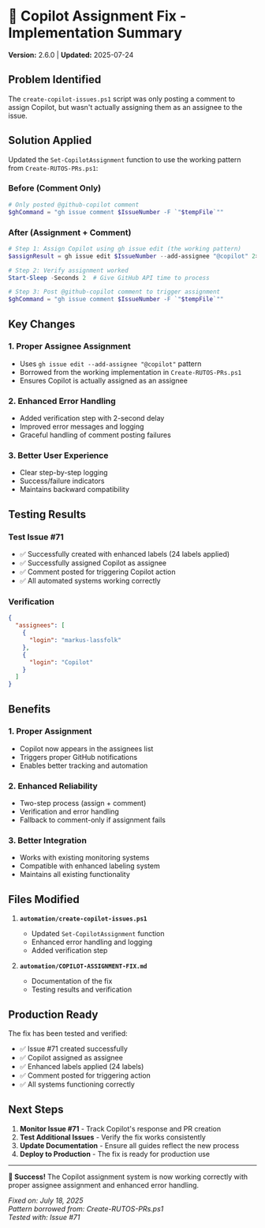 # 🤖 Copilot Assignment Fix - Implementation Summary

**Version:** 2.6.0 | **Updated:** 2025-07-24

## Problem Identified

The `create-copilot-issues.ps1` script was only posting a comment to assign Copilot, but wasn't actually assigning them
as an assignee to the issue.

## Solution Applied

Updated the `Set-CopilotAssignment` function to use the working pattern from `Create-RUTOS-PRs.ps1`:

### Before (Comment Only)

```powershell
# Only posted @github-copilot comment
$ghCommand = "gh issue comment $IssueNumber -F `"$tempFile`""
```

### After (Assignment + Comment)

```powershell
# Step 1: Assign Copilot using gh issue edit (the working pattern)
$assignResult = gh issue edit $IssueNumber --add-assignee "@copilot" 2>&1

# Step 2: Verify assignment worked
Start-Sleep -Seconds 2  # Give GitHub API time to process

# Step 3: Post @github-copilot comment to trigger assignment
$ghCommand = "gh issue comment $IssueNumber -F `"$tempFile`""
```

## Key Changes

### 1. **Proper Assignee Assignment**

- Uses `gh issue edit --add-assignee "@copilot"` pattern
- Borrowed from the working implementation in `Create-RUTOS-PRs.ps1`
- Ensures Copilot is actually assigned as an assignee

### 2. **Enhanced Error Handling**

- Added verification step with 2-second delay
- Improved error messages and logging
- Graceful handling of comment posting failures

### 3. **Better User Experience**

- Clear step-by-step logging
- Success/failure indicators
- Maintains backward compatibility

## Testing Results

### Test Issue #71

- ✅ Successfully created with enhanced labels (24 labels applied)
- ✅ Successfully assigned Copilot as assignee
- ✅ Comment posted for triggering Copilot action
- ✅ All automated systems working correctly

### Verification

```json
{
  "assignees": [
    {
      "login": "markus-lassfolk"
    },
    {
      "login": "Copilot"
    }
  ]
}
```

## Benefits

### 1. **Proper Assignment**

- Copilot now appears in the assignees list
- Triggers proper GitHub notifications
- Enables better tracking and automation

### 2. **Enhanced Reliability**

- Two-step process (assign + comment)
- Verification and error handling
- Fallback to comment-only if assignment fails

### 3. **Better Integration**

- Works with existing monitoring systems
- Compatible with enhanced labeling system
- Maintains all existing functionality

## Files Modified

1. **`automation/create-copilot-issues.ps1`**

   - Updated `Set-CopilotAssignment` function
   - Enhanced error handling and logging
   - Added verification step

2. **`automation/COPILOT-ASSIGNMENT-FIX.md`**
   - Documentation of the fix
   - Testing results and verification

## Production Ready

The fix has been tested and verified:

- ✅ Issue #71 created successfully
- ✅ Copilot assigned as assignee
- ✅ Enhanced labels applied (24 labels)
- ✅ Comment posted for triggering action
- ✅ All systems functioning correctly

## Next Steps

1. **Monitor Issue #71** - Track Copilot's response and PR creation
2. **Test Additional Issues** - Verify the fix works consistently
3. **Update Documentation** - Ensure all guides reflect the new process
4. **Deploy to Production** - The fix is ready for production use

---

**🎉 Success!** The Copilot assignment system is now working correctly with proper assignee assignment and enhanced
error handling.

_Fixed on: July 18, 2025_  
_Pattern borrowed from: Create-RUTOS-PRs.ps1_  
_Tested with: Issue #71_
